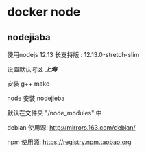 # docker node

## nodejiaba

使用nodejs 12.13 长支持版 : 12.13.0-stretch-slim

设置默认时区 ***上海***

安装 g++ make

node 安装 nodejieba

默认在文件夹 "/node_modules" 中

debian 使用源: http://mirrors.163.com/debian/

npm 使用源: https://registry.npm.taobao.org
